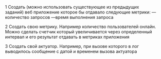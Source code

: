 1 Создать (можно использовать существующее из предыдущих заданий) веб приложение которое бы отдавало следующие метрики: —количество запросов —время выполнения запроса

2 Создать свою метрику. Например количество пользователей онлайн. Можно сделать счетчик который увеличивается через определенный интервал и его результат отдавать в метриках приложения

3 Создать свой актуатор. Например, при вызове которого в лог выводилось сообщение с датой и временем вызова актуатора

